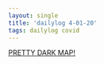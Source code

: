 ```yaml
---
layout: single
title: 'dailylog 4-01-20'
tags: dailylog covid
--- 
```



[PRETTY DARK MAP!](https://towardsdatascience.com/the-next-level-of-data-visualization-in-python-dd6e99039d5e)